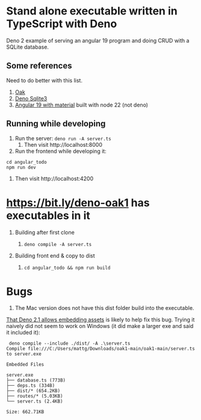 # Stand alone executable written in TypeScript with Deno

Deno 2 example of serving an angular 19 program and doing CRUD with a SQLite database.

## Some references
Need to do better with this list.
1. [Oak](https://oakserver.org/)
1. [Deno Sqlite3](https://docs.deno.com/examples/sqlite/)
1. [Angular 19 with material](https://angular.dev/) built with node 22 (not deno)

## Running while developing
1. Run the server: `deno run -A server.ts`
   1. Then visit http://localhost:8000
1. Run the frontend while developing it:
```
cd angular_todo
npm run dev
```
   1. Then visit http://localhost:4200

# https://bit.ly/deno-oak1 has executables in it
1. Building after first clone
   1. `deno compile -A server.ts`

1. Building front end & copy to dist
   1. `cd angular_todo && npm run build`


# Bugs
1. The Mac version does not have this dist folder build into the executable.  

[That Deno 2.1 allows embedding assets](https://deno.com/blog/v2.1#embed-assets-files-in-deno-compile) is likely to help fix this bug.  Trying it naively did not seem to work on Windows (it did make a larger exe and said it included it):

```
 deno compile --include ./dist/ -A .\server.ts
Compile file:///C:/Users/mattg/Downloads/oak1-main/oak1-main/server.ts to server.exe

Embedded Files

server.exe
├── database.ts (773B)
├── deps.ts (334B)
├── dist/* (654.2KB)
├── routes/* (5.03KB)
└── server.ts (2.4KB)

Size: 662.71KB
```


